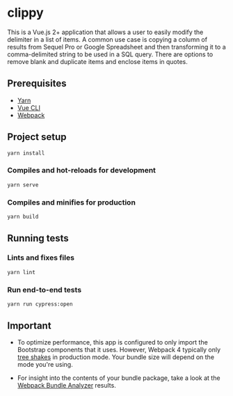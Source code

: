 # clippy

This is a Vue.js 2+ application that allows a user to easily modify the delimiter in a list of items.
A common use case is copying a column of results from Sequel Pro or Google Spreadsheet and then
transforming it to a comma-delimited string to be used in a SQL query. There are options to remove
blank and duplicate items and enclose items in quotes.

## Prerequisites

- [Yarn](https://classic.yarnpkg.com/en/)
- [Vue CLI](https://cli.vuejs.org/)
- [Webpack](https://webpack.js.org/)

## Project setup
```
yarn install
```

### Compiles and hot-reloads for development
```
yarn serve
```

### Compiles and minifies for production
```
yarn build
```

## Running tests

### Lints and fixes files
```
yarn lint
```

### Run end-to-end tests
```
yarn run cypress:open
```

## Important

- To optimize performance, this app is configured to only import the Bootstrap components
that it uses. However, Webpack 4 typically only [tree shakes](https://webpack.js.org/guides/tree-shaking/#conclusion) in production mode. Your bundle size will depend on the mode you're using.

- For insight into the contents of your bundle package, take a look at the [Webpack Bundle Analyzer](https://github.com/mrbbot/vue-cli-plugin-webpack-bundle-analyzer) results.